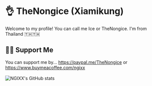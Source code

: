 # 👌 TheNongice (Xiamikung)
Welcome to my profile! You can call me Ice or TheNongice.
I'm from Thailand 🇹🇭🇹🇭
##  👨‍💻 Support Me
You can support me by...
https://paypal.me/TheNongice or https://www.buymeacoffee.com/ngixx
<br><br>
![NGIXX's GitHub stats](https://github-readme-stats.vercel.app/api?username=TheNongice&show_icons=true&theme=radical)

